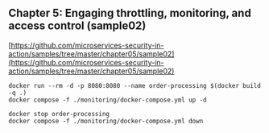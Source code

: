 ## Chapter 5: Engaging throttling, monitoring, and access control (sample02)

[https://github.com/microservices-security-in-action/samples/tree/master/chapter05/sample02](https://github.com/microservices-security-in-action/samples/tree/master/chapter05/sample02)

```
docker run --rm -d -p 8080:8080 --name order-processing $(docker build -q .)
docker compose -f ./monitoring/docker-compose.yml up -d

docker stop order-processing
docker compose -f ./monitoring/docker-compose.yml down
```
